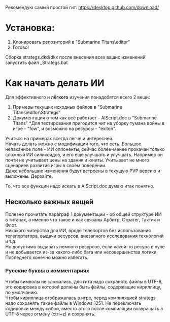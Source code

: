 Рекомендую самый простой гит: https://desktop.github.com/download/

# Установка:
1. Клонировать репозиторий в "Submarine Titans\editor"
2. Готово!

Сборка strategs.dkd/dkx после внесения всех ваших изменений: запустить файл _Strategs.bat

# Как начать делать ИИ
Для эффективного и **лёгкого** изучения понадобятся всего 2 вещи:
1. Примеры текущих исходных файлов в "Submarine Titans\editor\Strategs"
2. Документация о том как всё работает - AIScript.doc в "Submarine Titans"
*Для тестирования пригодится чит на уборку тумана войны в игре - "fow", и возможно на ресурсы - "exiton".

Учиться на примерах всегда легче и интересней.  
Начать делать можно с модификации того, что есть. Большое непаханное поле - ИИ оппоненты, сейчас более-менее прокачан только сложный ИИ силикоидов, и его ещё улучшать и улучшать.
Например он почти не учитывает цены на здания и юниты. Учитывает не много сценариев развития игры в своём поведении.  
Даже небольшие изменения будут встроены в текущую PVP версию и выложены. Дерзайте.

То, что все функции надо искать в AIScript.doc думаю итак понятно.

## Несколько важных вещей
Полезно прочитать параграф 1 документации - об общей структуре ИИ в титанах, а именно что такое и как связаны Арбитр, Стратег, Тактик и Флот.  
Никакого читерства для ИИ, вроде телепортов без использования телепортатора, выдачи ресурсов, внезапного исследования технологий и т.д.  
Но допустимо выдавать немного ресурсов, если какой-то ресурс в нуле и не добывается из-за какого-либо бага или несовершенства логики. Последнего конечно можно избегать.

### Русские буквы в комментариях
Чтобы символы не сломались, для гита надо сохранять файлы в UTF-8, это кодировка в которой должны быть файлы, содержащие кириллицу, по умолчанию.  
Чтобы кириллица отображалась в игре, перед компиляцией strategs надо сохранять такие файлы в Windows 1251. Не переключать кодировки между собой, вместо этого после компиляции возвращать в UTF-8 через отмену (ctrl+z) и сохранять.

